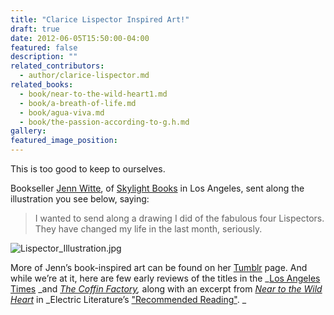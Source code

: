 ```yaml
---
title: "Clarice Lispector Inspired Art!"
draft: true
date: 2012-06-05T15:50:00-04:00
featured: false
description: ""
related_contributors:
  - author/clarice-lispector.md
related_books:
  - book/near-to-the-wild-heart1.md
  - book/a-breath-of-life.md
  - book/agua-viva.md
  - book/the-passion-according-to-g.h.md
gallery:
featured_image_position: 
---
```


This is too good to keep to ourselves.

Bookseller [Jenn Witte](http://www.shelf-awareness.com/issue.html?issue=1745#m16214), of [Skylight Books](http://www.skylightbooks.com/) in Los Angeles, sent along the illustration you see below, saying:

> I wanted to send along a drawing I did of the fabulous four Lispectors. They have changed my life in the last month, seriously.

![Lispector_Illustration.jpg](http://ndbooks.com/images/journal/Lispector_Illustration.jpg)

More of Jenn’s book-inspired art can be found on her [Tumblr](http://jennwitte.tumblr.com/) page. And while we’re at it, here are few early reviews of the titles in the _[Los Angeles Times](http://www.latimes.com/entertainment/news/la-ca-clarice-lispector-20120527,0,6288143.story) _and _[The Coffin Factory](http://thecoffinfactory.com/review-near-to-the-wild-heart-by-clarice-lispector/),_ along with an excerpt from _[Near to the Wild Heart](http://ndbooks.com/book/near-to-the-wild-heart1)_ in _Electric Literature’s ["Recommended Reading"](http://recommendedreading.tumblr.com/post/24057904443/vol-1-no-2-editors-note-when-clarice-lispector). _

